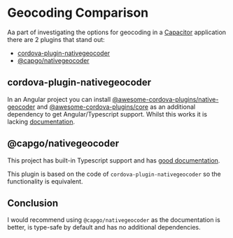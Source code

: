 # Geocoding Comparison

Aa part of investigating the options for geocoding in a [Capacitor](https://capacitorjs.com/) application there are 2 plugins that stand out:

- [cordova-plugin-nativegeocoder](https://github.com/sebastianbaar/cordova-plugin-nativegeocoder?tab=readme-ov-file#known-issues)
- [@capgo/nativegeocoder](https://github.com/Cap-go/capacitor-nativegeocoder)

## cordova-plugin-nativegeocoder

In an Angular project you can install [@awesome-cordova-plugins/native-geocoder](https://www.npmjs.com/package/@awesome-cordova-plugins/native-geocoder) and [@awesome-cordova-plugins/core](https://github.com/danielsogl/awesome-cordova-plugins?tab=readme-ov-file#installation) as an additional dependency to get Angular/Typescript support. Whilst this works it is lacking [documentation](https://danielsogl.gitbook.io/awesome-cordova-plugins/native-geocoder).

## @capgo/nativegeocoder

This project has built-in Typescript support and has [good documentation](https://github.com/Cap-go/capacitor-nativegeocoder?tab=readme-ov-file#install).

This plugin is based on the code of `cordova-plugin-nativegeocoder` so the functionality is equivalent.

## Conclusion

I would recommend using `@capgo/nativegeocoder` as the documentation is better, is type-safe by default and has no additional dependencies.